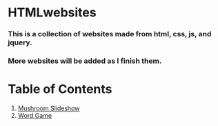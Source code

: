 # HTMLwebsites

### This is a collection of websites made from html, css, js, and jquery.
### More websites will be added as I finish them.

# Table of Contents

1. [Mushroom Slideshow](https://mgholla.github.io/HTMLwebsites/slideshow.html)
2. [Word Game](https://mgholla.github.io/HTMLwebsites/wordGame.html)
